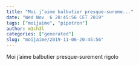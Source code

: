 ```yaml
---
title: "Moi j’aime balbutier presque-sureme..."
date: "Wed Nov  6 20:45:56 CET 2019"
tags: ["moijaime", "pipotron"]
author: m1ch3l
categories: ["generated"]
slug: "moijaime/2019-11-06-20:45:56"
---
```


Moi j’aime balbutier presque-surement rigolo
